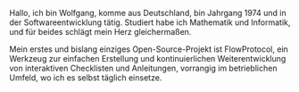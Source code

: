 Hallo, ich bin Wolfgang, komme aus Deutschland, bin Jahrgang 1974 und in der Softwareentwicklung tätig.
Studiert habe ich Mathematik und Informatik, und für beides schlägt mein Herz gleichermaßen.

Mein erstes und bislang einziges Open-Source-Projekt ist FlowProtocol, ein Werkzeug zur einfachen Erstellung und kontinuierlichen Weiterentwicklung 
von interaktiven Checklisten und Anleitungen, vorrangig im betrieblichen Umfeld, wo ich es selbst täglich einsetze.

<!---
maier-san/maier-san is a ✨ special ✨ repository because its `README.md` (this file) appears on your GitHub profile.
You can click the Preview link to take a look at your changes.
- 👋 Hi, I’m @maier-san
- 👀 I’m interested in ...
- 🌱 I’m currently learning ...
- 💞️ I’m looking to collaborate on ...
- 📫 How to reach me ...
--->
